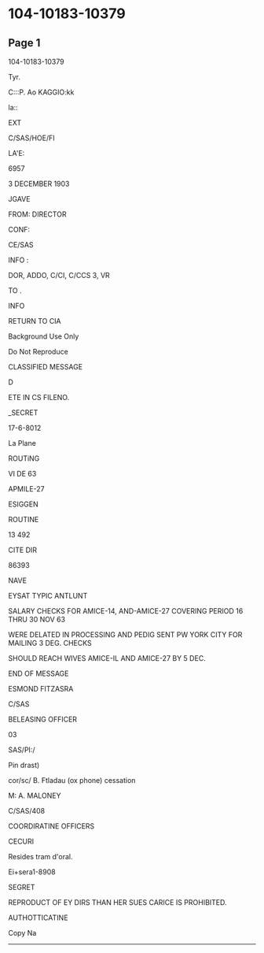 # 104-10183-10379

## Page 1

104-10183-10379

Tyr.

C:::P. Ao KAGGIO:kk

la::

EXT

C/SAS/HOE/FI

LA'E:

6957

3 DECEMBER 1903

JGAVE

FROM: DIRECTOR

CONF:

CE/SAS

INFO :

DOR, ADDO, C/CI, C/CCS 3, VR

TO .

INFO

RETURN TO CIA

Background Use Only

Do Not Reproduce

CLASSIFIED MESSAGE

D

ETE IN CS FILENO.

_SECRET

17-6-8012

La Plane

ROUTiNG

VI DE 63

APMILE-27

ESIGGEN

ROUTINE

13 492

CITE DIR

86393

NAVE

EYSAT TYPIC ANTLUNT

SALARY CHECKS FOR AMICE-14, AND-AMICE-27 COVERING PERIOD 16 THRU 30 NOV 63

WERE DELATED IN PROCESSING AND PEDIG SENT PW YORK CITY FOR MAILING 3 DEG. CHECKS

SHOULD REACH WIVES AMICE-IL AND AMICE-27 BY 5 DEC.

END OF MESSAGE

ESMOND FITZASRA

C/SAS

BELEASING OFFICER

03

SAS/PI:/

Pin drast)

cor/sc/ B. Ftladau (ox phone) cessation

M: A. MALONEY

C/SAS/408

COORDIRATINE OFFICERS

CECURI

Resides tram d'oral.

Ei+sera1-8908

SEGRET

REPRODUCT OF EY DIRS THAN HER SUES CARICE IS PROHIBITED.

AUTHOTTICATINE

Copy Na

---

